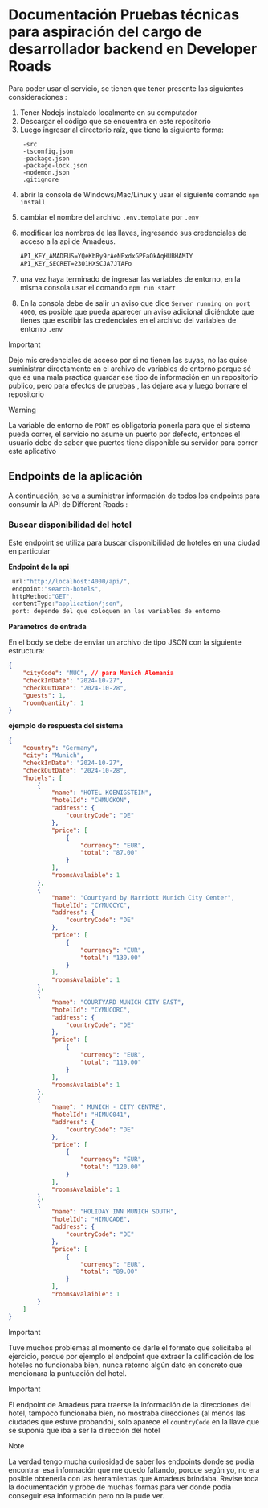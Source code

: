 # Documentación Pruebas técnicas para aspiración del cargo de desarrollador backend en Developer Roads

Para poder usar el servicio, se tienen que tener presente las siguientes consideraciones :

1. Tener Nodejs instalado localmente en su computador
2. Descargar el código que se encuentra en este repositorio
3. Luego ingresar al directorio raíz, que tiene la siguiente forma:

```shell
    -src
    -tsconfig.json
    -package.json
    -package-lock.json
    -nodemon.json
    .gitignore
```

4. abrir la consola de Windows/Mac/Linux y usar el siguiente comando `npm install`
5. cambiar el nombre del archivo `.env.template` por `.env`
6. modificar los nombres de las llaves, ingresando sus credenciales de acceso a la api
   de Amadeus.

    ```cmd
    API_KEY_AMADEUS=YQeKbBy9rAeNExdxGPEaOkAqHUBHAMIY
    API_KEY_SECRET=23O1HXSCJA7JTAFo
    ```

7. una vez haya terminado de ingresar las variables de entorno, en la misma consola usar el comando `npm run start`
8. En la consola debe de salir un aviso que dice `Server running on port 4000`,
   es posible que pueda aparecer un aviso adicional diciéndote que tienes que escribir las credenciales en el archivo del variables de entorno `.env`

> [!IMPORTANT]
> Dejo mis credenciales de acceso por si no tienen las suyas, no las quise suministrar directamente en el archivo de variables de entorno porque sé que es una mala practica guardar ese tipo de información en un repositorio publico, pero para efectos de pruebas , las dejare aca y luego borrare el repositorio

> [!WARNING]
> La variable de entorno de `PORT` es obligatoria ponerla para que el sistema pueda correr, el servicio no asume un puerto por defecto, entonces el usuario debe de saber que puertos tiene disponible su servidor para correr este aplicativo

## Endpoints de la aplicación

A continuación, se va a suministrar información de todos los endpoints para consumir la API de Different Roads :

### Buscar disponibilidad del hotel

Este endpoint se utiliza para buscar disponibilidad de hoteles en una ciudad en particular

**Endpoint de la api**

```javascript
 url:"http://localhost:4000/api/",
 endpoint:"search-hotels",
 httpMethod:"GET",
 contentType:"application/json",
 port: depende del que coloquen en las variables de entorno
```

**Parámetros de entrada**

En el body se debe de enviar un archivo de tipo JSON con la siguiente estructura:

```json
{
    "cityCode": "MUC", // para Munich Alemania
    "checkInDate": "2024-10-27",
    "checkOutDate": "2024-10-28",
    "guests": 1,
    "roomQuantity": 1
}
```

**ejemplo de respuesta del sistema**

```json
{
    "country": "Germany",
    "city": "Munich",
    "checkInDate": "2024-10-27",
    "checkOutDate": "2024-10-28",
    "hotels": [
        {
            "name": "HOTEL KOENIGSTEIN",
            "hotelId": "CHMUCKON",
            "address": {
                "countryCode": "DE"
            },
            "price": [
                {
                    "currency": "EUR",
                    "total": "87.00"
                }
            ],
            "roomsAvalaible": 1
        },
        {
            "name": "Courtyard by Marriott Munich City Center",
            "hotelId": "CYMUCCYC",
            "address": {
                "countryCode": "DE"
            },
            "price": [
                {
                    "currency": "EUR",
                    "total": "139.00"
                }
            ],
            "roomsAvalaible": 1
        },
        {
            "name": "COURTYARD MUNICH CITY EAST",
            "hotelId": "CYMUCORC",
            "address": {
                "countryCode": "DE"
            },
            "price": [
                {
                    "currency": "EUR",
                    "total": "119.00"
                }
            ],
            "roomsAvalaible": 1
        },
        {
            "name": " MUNICH - CITY CENTRE",
            "hotelId": "HIMUC041",
            "address": {
                "countryCode": "DE"
            },
            "price": [
                {
                    "currency": "EUR",
                    "total": "120.00"
                }
            ],
            "roomsAvalaible": 1
        },
        {
            "name": "HOLIDAY INN MUNICH SOUTH",
            "hotelId": "HIMUCADE",
            "address": {
                "countryCode": "DE"
            },
            "price": [
                {
                    "currency": "EUR",
                    "total": "89.00"
                }
            ],
            "roomsAvalaible": 1
        }
    ]
}
```

> [!IMPORTANT]
> Tuve muchos problemas al momento de darle el formato que solicitaba el ejercicio, porque por ejemplo el endpoint que extraer la calificación de los hoteles no funcionaba bien, nunca retorno algún dato en concreto que mencionara la puntuación del hotel.

> [!IMPORTANT]
> El endpoint de Amadeus para traerse la información de la direcciones del hotel, tampoco funcionaba bien, no mostraba direcciones (al menos las ciudades que estuve probando), solo aparece el `countryCode` en la llave que se suponía que iba a ser la dirección del hotel

> [!NOTE]
> La verdad tengo mucha curiosidad de saber los endpoints donde se podia encontrar esa información que me quedo faltando, porque según yo, no era posible obtenerla con las herramientas que Amadeus brindaba. Revise toda la documentación y probe de muchas formas para ver donde podia conseguir esa información pero no la pude ver.
